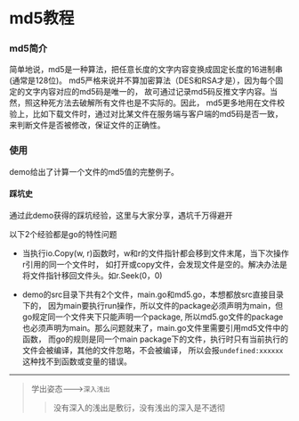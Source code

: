 md5教程
=======================

### md5简介

简单地说，md5是一种算法，把任意长度的文字内容变换成固定长度的16进制串(通常是128位)。
md5严格来说并不算加密算法（DES和RSA才是），因为每个固定的文字内容对应的md5码是唯一的，
故可通过记录md5码反推文字内容。当然，照这种死方法去破解所有文件也是不实际的。因此，
md5更多地用在文件校验上，比如下载文件时，通过对比某文件在服务端与客户端的md5码是否一致，
来判断文件是否被修改，保证文件的正确性。

### 使用

demo给出了计算一个文件的md5值的完整例子。

#### 踩坑史

 通过此demo获得的踩坑经验，这里与大家分享，遇坑千万得避开

 以下2个经验都是go的特性问题

 * 当执行io.Copy(w, r)函数时，w和r的文件指针都会移到文件末尾，当下次操作r引用的同一个文件时，
 如打开或copy文件，会发现文件是空的。解决办法是将文件指针移回文件头。如r.Seek(0，0)

 * demo的src目录下共有2个文件，main.go和md5.go，本想都放src直接目录下的，
 因为main要执行run操作，所以文件的package必须声明为main，但go规定同一个文件夹下只能声明一个package,
 所以md5.go文件的package也必须声明为main。那么问题就来了，main.go文件里需要引用md5文件中的函数，
 而go的规则是同一个main package下的文件，执行时只有当前执行的文件会被编译，其他的文件忽略，不会被编译，
 所以会报`undefined:xxxxxx`这种找不到函数或变量的错误。

----------

>学出姿态--->`深入浅出`
>>没有深入的浅出是敷衍，没有浅出的深入是不透彻